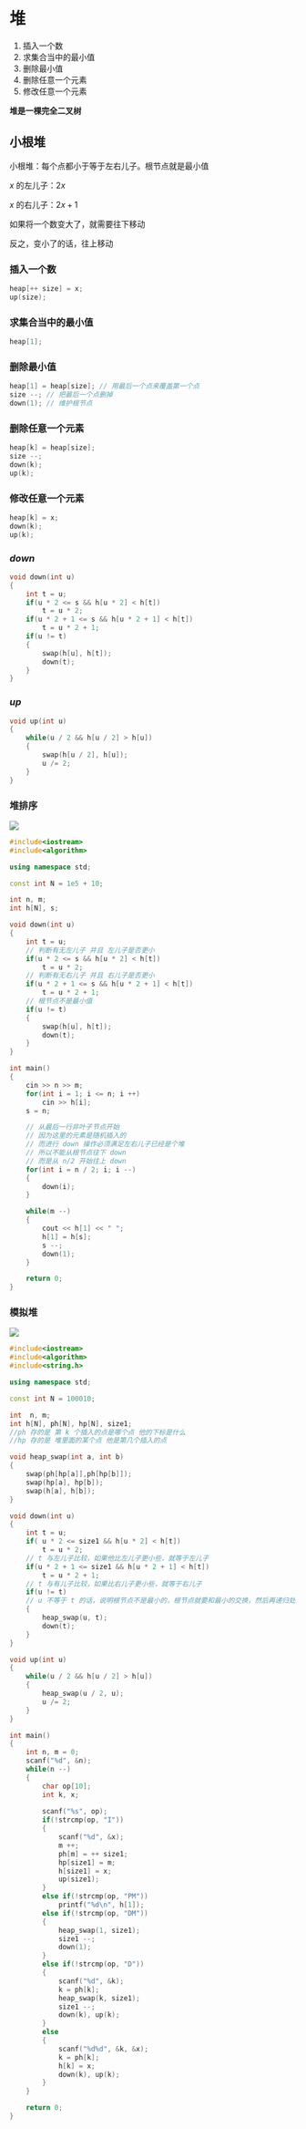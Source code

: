 # 堆

1. 插入一个数
2. 求集合当中的最小值
3. 删除最小值
4. 删除任意一个元素
5. 修改任意一个元素

**堆是一棵完全二叉树**

## 小根堆

小根堆：每个点都小于等于左右儿子。根节点就是最小值

$x$ 的左儿子：$2x$

$x$ 的右儿子：$2x+1$



如果将一个数变大了，就需要往下移动

反之，变小了的话，往上移动



### 插入一个数

```cpp
heap[++ size] = x;
up(size);
```

### 求集合当中的最小值

```cpp
heap[1];
```

### 删除最小值

```cpp
heap[1] = heap[size]; // 用最后一个点来覆盖第一个点
size --; // 把最后一个点删掉
down(1); // 维护根节点
```

### 删除任意一个元素

```cpp
heap[k] = heap[size];
size --;
down(k);
up(k);
```

### 修改任意一个元素

```cpp
heap[k] = x;
down(k);
up(k);
```

### $down$

```cpp
void down(int u)
{
    int t = u;
    if(u * 2 <= s && h[u * 2] < h[t])
        t = u * 2;
    if(u * 2 + 1 <= s && h[u * 2 + 1] < h[t])
        t = u * 2 + 1;
    if(u != t)
    {
        swap(h[u], h[t]);
        down(t);
    }
}
```

### $up$

```cpp
void up(int u)
{
    while(u / 2 && h[u / 2] > h[u])
    {
        swap(h[u / 2], h[u]);
        u /= 2;
    }
}
```



### 堆排序

![](https://typora-birdy.oss-cn-guangzhou.aliyuncs.com/image-20240228170754251.png)

```cpp
#include<iostream>
#include<algorithm>

using namespace std;

const int N = 1e5 + 10;

int n, m;
int h[N], s;

void down(int u)
{
    int t = u;
    // 判断有无左儿子 并且 左儿子是否更小
    if(u * 2 <= s && h[u * 2] < h[t])
        t = u * 2;
    // 判断有无右儿子 并且 右儿子是否更小
    if(u * 2 + 1 <= s && h[u * 2 + 1] < h[t])
        t = u * 2 + 1;
    // 根节点不是最小值
    if(u != t)
    {
        swap(h[u], h[t]);
        down(t);
    }
}

int main()
{
    cin >> n >> m;
    for(int i = 1; i <= n; i ++)
        cin >> h[i];
    s = n;

    // 从最后一行非叶子节点开始
    // 因为这里的元素是随机插入的
    // 而进行 down 操作必须满足左右儿子已经是个堆
    // 所以不能从根节点往下 down
    // 而是从 n/2 开始往上 down
    for(int i = n / 2; i; i --)
    {
        down(i);
    }

    while(m --)
    {
        cout << h[1] << " ";
        h[1] = h[s];
        s --;
        down(1);
    }

    return 0;
}
```

### 模拟堆

![](https://typora-birdy.oss-cn-guangzhou.aliyuncs.com/image-20240228173647972.png)

```cpp
#include<iostream>
#include<algorithm>
#include<string.h>

using namespace std;

const int N = 100010;

int  n, m;
int h[N], ph[N], hp[N], size1;
//ph 存的是 第 k 个插入的点是哪个点 他的下标是什么
//hp 存的是 堆里面的某个点 他是第几个插入的点

void heap_swap(int a, int b)
{
    swap(ph[hp[a]],ph[hp[b]]);
    swap(hp[a], hp[b]);
    swap(h[a], h[b]);
}

void down(int u)
{
    int t = u;
    if( u * 2 <= size1 && h[u * 2] < h[t])
        t = u * 2;
    // t 与左儿子比较，如果他比左儿子更小些，就等于左儿子
    if(u * 2 + 1 <= size1 && h[u * 2 + 1] < h[t])
        t = u * 2 + 1;
    // t 与有儿子比较，如果比右儿子更小些，就等于右儿子
    if(u != t)
    // u 不等于 t 的话，说明根节点不是最小的，根节点就要和最小的交换，然后再递归处理
    {
        heap_swap(u, t);
        down(t);
    }
}

void up(int u)
{
    while(u / 2 && h[u / 2] > h[u])
    {
        heap_swap(u / 2, u);
        u /= 2;
    }
}

int main()
{
    int n, m = 0;
    scanf("%d", &n);
    while(n --)
    {
        char op[10];
        int k, x;
        
        scanf("%s", op);
        if(!strcmp(op, "I"))
        {
            scanf("%d", &x);
            m ++;
            ph[m] = ++ size1;
            hp[size1] = m;
            h[size1] = x;
            up(size1);
        }
        else if(!strcmp(op, "PM"))
            printf("%d\n", h[1]);
        else if(!strcmp(op, "DM"))
        {
            heap_swap(1, size1);
            size1 --;
            down(1);
        }
        else if(!strcmp(op, "D"))
        {
            scanf("%d", &k);
            k = ph[k];
            heap_swap(k, size1);
            size1 --;
            down(k), up(k);
        }
        else
        {
            scanf("%d%d", &k, &x);
            k = ph[k];
            h[k] = x;
            down(k), up(k);
        }
    }

    return 0;
}
```

